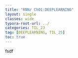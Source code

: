 ```yaml
---
title: "RNN/ Ch01:DEEPLEARNING"
layout: single
classes: wide
typora-root-url: ../
categories: TIL_23
tag: [DEEPLEARNING, TIL_25]
toc: true
---
```


fsdf
